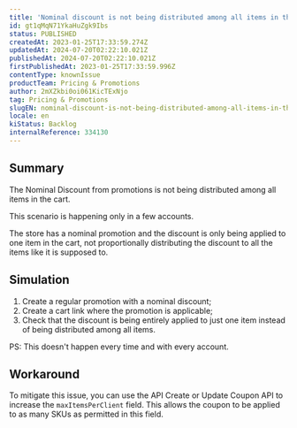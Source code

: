 ```yaml
---
title: 'Nominal discount is not being distributed among all items in the cart'
id: gt1qMqN71YkaHuZgk9Ibs
status: PUBLISHED
createdAt: 2023-01-25T17:33:59.274Z
updatedAt: 2024-07-20T02:22:10.021Z
publishedAt: 2024-07-20T02:22:10.021Z
firstPublishedAt: 2023-01-25T17:33:59.996Z
contentType: knownIssue
productTeam: Pricing & Promotions
author: 2mXZkbi0oi061KicTExNjo
tag: Pricing & Promotions
slugEN: nominal-discount-is-not-being-distributed-among-all-items-in-the-cart
locale: en
kiStatus: Backlog
internalReference: 334130
---
```


## Summary



The Nominal Discount from promotions is not being distributed among all items in the cart.

This scenario is happening only in a few accounts.

The store has a nominal promotion and the discount is only being applied to one item in the cart, not proportionally distributing the discount to all the items like it is supposed to.


##

## Simulation




1. Create a regular promotion with a nominal discount;
2. Create a cart link where the promotion is applicable;
3. Check that the discount is being entirely applied to just one item instead of being distributed among all items.

PS: This doesn't happen every time and with every account.


##

## Workaround


To mitigate this issue, you can use the API Create or Update Coupon API to increase the `maxItemsPerClient` field. This allows the coupon to be applied to as many SKUs as permitted in this field.






